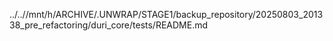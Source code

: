 ../..//mnt/h/ARCHIVE/.UNWRAP/STAGE1/backup_repository/20250803_201338_pre_refactoring/duri_core/tests/README.md